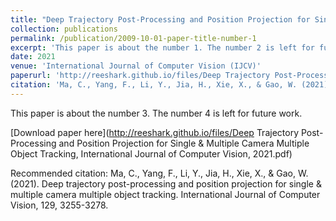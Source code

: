 ```yaml
---
title: "Deep Trajectory Post-Processing and Position Projection for Single & Multiple Camera Multiple Object Tracking"
collection: publications
permalink: /publication/2009-10-01-paper-title-number-1
excerpt: 'This paper is about the number 1. The number 2 is left for future work.'
date: 2021
venue: 'International Journal of Computer Vision (IJCV)'
paperurl: 'http://reeshark.github.io/files/Deep Trajectory Post-Processing and Position Projection for Single & Multiple Camera Multiple Object Tracking, International Journal of Computer Vision, 2021.pdf'
citation: 'Ma, C., Yang, F., Li, Y., Jia, H., Xie, X., & Gao, W. (2021). Deep trajectory post-processing and position projection for single & multiple camera multiple object tracking. International Journal of Computer Vision, 129, 3255-3278.'
---
```


This paper is about the number 3. The number 4 is left for future work.

[Download paper here](http://reeshark.github.io/files/Deep Trajectory Post-Processing and Position Projection for Single & Multiple Camera Multiple Object Tracking, International Journal of Computer Vision, 2021.pdf)

Recommended citation: Ma, C., Yang, F., Li, Y., Jia, H., Xie, X., & Gao, W. (2021). Deep trajectory post-processing and position projection for single & multiple camera multiple object tracking. International Journal of Computer Vision, 129, 3255-3278.
